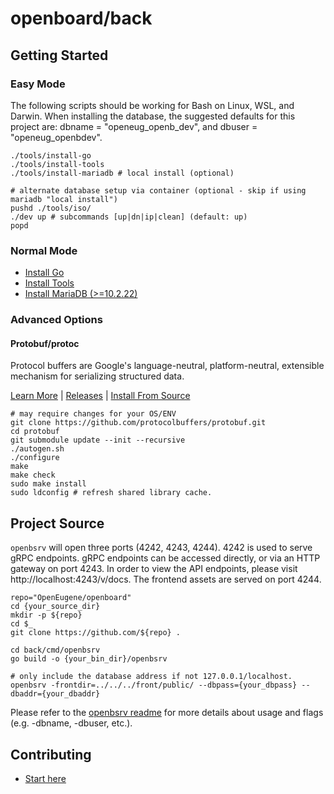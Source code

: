 # openboard/back

## Getting Started

### Easy Mode

The following scripts should be working for Bash on Linux, WSL, and Darwin. When
installing the database, the suggested defaults for this project are:
dbname = "openeug_openb_dev", and dbuser = "openeug_openbdev".

```shell
./tools/install-go
./tools/install-tools
./tools/install-mariadb # local install (optional)
```

```shell
# alternate database setup via container (optional - skip if using mariadb "local install")
pushd ./tools/iso/
./dev up # subcommands [up|dn|ip|clean] (default: up)
popd
```

### Normal Mode

- [Install Go](https://golang.org/doc/install)
- [Install Tools](./tools/install-tools)
- [Install MariaDB (>=10.2.22)](https://www.google.com/search?q=install+mariadb+stable+on)

### Advanced Options

#### Protobuf/protoc

Protocol buffers are Google's language-neutral, platform-neutral, extensible
mechanism for serializing structured data.

[Learn More](https://developers.google.com/protocol-buffers/) |
[Releases](https://github.com/protocolbuffers/protobuf/releases) |
[Install From
Source](https://github.com/protocolbuffers/protobuf/blob/master/src/README.md)

```shell
# may require changes for your OS/ENV
git clone https://github.com/protocolbuffers/protobuf.git
cd protobuf
git submodule update --init --recursive
./autogen.sh
./configure
make
make check
sudo make install
sudo ldconfig # refresh shared library cache.
```

## Project Source

`openbsrv` will open three ports (4242, 4243, 4244). 4242 is used to serve gRPC
endpoints. gRPC endpoints can be accessed directly, or via an HTTP gateway on
port 4243. In order to view the API endpoints, please visit
http://localhost:4243/v/docs. The frontend assets are served on port 4244.

```shell
repo="OpenEugene/openboard"
cd {your_source_dir}
mkdir -p ${repo}
cd $_
git clone https://github.com/${repo} .

cd back/cmd/openbsrv
go build -o {your_bin_dir}/openbsrv

# only include the database address if not 127.0.0.1/localhost.
openbsrv -frontdir=../../../front/public/ --dbpass={your_dbpass} --dbaddr={your_dbaddr}
```

Please refer to the [openbsrv readme](./cmd/openbsrv/README.md) for more details
about usage and flags (e.g. -dbname, -dbuser, etc.).

## Contributing

- [Start here](../docs/CONTRIBUTING.md)
